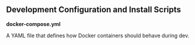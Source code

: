 ## Development Configuration and Install Scripts

**docker-compose.yml**

A YAML file that defines how Docker containers should behave during dev.
